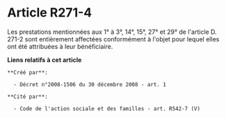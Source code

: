 # Article R271-4

Les prestations mentionnées aux 1° à 3°, 14°, 15°, 27° et 29° de l'article D. 271-2 sont entièrement affectées conformément à
l'objet pour lequel elles ont été attribuées à leur bénéficiaire.

**Liens relatifs à cet article**

	**Créé par**:

	  - Décret n°2008-1506 du 30 décembre 2008 - art. 1

	**Cité par**:

	  - Code de l'action sociale et des familles - art. R542-7 (V)
